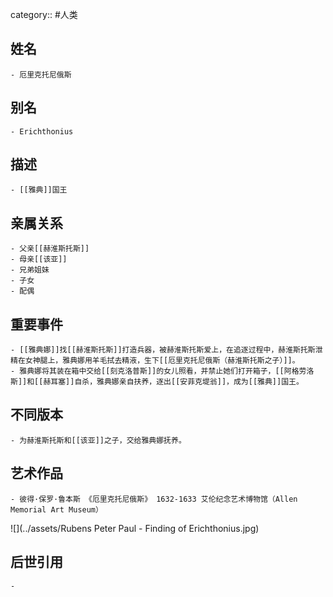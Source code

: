 category:: #人类
## 姓名
	- 厄里克托尼俄斯
## 别名
	- Erichthonius
## 描述
	- [[雅典]]国王
## 亲属关系
	- 父亲[[赫淮斯托斯]]
	- 母亲[[该亚]]
	- 兄弟姐妹
	- 子女
	- 配偶
## 重要事件
	- [[雅典娜]]找[[赫淮斯托斯]]打造兵器，被赫淮斯托斯爱上，在追逐过程中，赫淮斯托斯泄精在女神腿上，雅典娜用羊毛拭去精液，生下[[厄里克托尼俄斯（赫淮斯托斯之子）]]。
	- 雅典娜将其装在箱中交给[[刻克洛普斯]]的女儿照看，并禁止她们打开箱子，[[阿格劳洛斯]]和[[赫耳塞]]自杀，雅典娜亲自扶养，逐出[[安菲克堤翁]]，成为[[雅典]]国王。
## 不同版本
	- 为赫淮斯托斯和[[该亚]]之子，交给雅典娜抚养。
## 艺术作品
	- 彼得·保罗·鲁本斯 《厄里克托尼俄斯》 1632-1633 艾伦纪念艺术博物馆（Allen Memorial Art Museum）
 ![](../assets/Rubens Peter Paul - Finding of Erichthonius.jpg)
## 后世引用
	-
